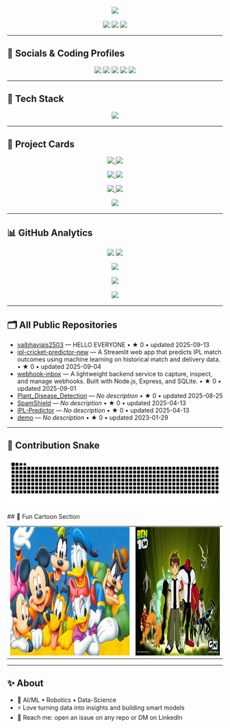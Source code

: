 <!-- Dark Themed Profile README for @vaibhavjais2503 -->
<p align="center">
  <img src="https://readme-typing-svg.demolab.com?font=Fira+Code&size=30&duration=2600&pause=900&center=true&vCenter=true&repeat=true&width=1000&lines=Hi%2C+I'm+Vaibhav+Jaiswal+%F0%9F%91%8B;AI%2FML+%26+Robotics+%7C+Frontend+Dev+%7C+CP+Enthusiast;I+build+clean+products+and+ship+fast+%F0%9F%9A%80" />
</p>

<p align="center">
  <a href="https://komarev.com/ghpvc/?username=vaibhavjais2503"><img src="https://komarev.com/ghpvc/?username=vaibhavjais2503&style=for-the-badge&color=blueviolet" /></a>
  <a href="https://github.com/vaibhavjais2503?tab=followers"><img src="https://img.shields.io/github/followers/vaibhavjais2503?style=for-the-badge&color=0b93f6" /></a>
  <a href="https://github.com/vaibhavjais2503?tab=stars"><img src="https://img.shields.io/github/stars/vaibhavjais2503?style=for-the-badge&color=ff69b4&affiliations=OWNER%2CCOLLABORATOR" /></a>
</p>

---

## 🔗 Socials & Coding Profiles
<p align="center">
  <a href="https://www.linkedin.com/in/vaibhav-jaiswal-61ab7a32a/"><img src="https://img.shields.io/badge/LinkedIn-0A66C2?logo=linkedin&logoColor=white&style=for-the-badge" /></a>
  <a href="https://www.codechef.com/users/yash_jais_0110"><img src="https://img.shields.io/badge/CodeChef-703C1E?logo=codechef&logoColor=white&style=for-the-badge" /></a>
  <a href="https://codeforces.com/profile/vaibhavjais_01"><img src="https://img.shields.io/badge/Codeforces-1F8ACB?logo=codeforces&logoColor=white&style=for-the-badge" /></a>
  <a href="https://leetcode.com/u/vaibhavjais_01/"><img src="https://img.shields.io/badge/LeetCode-000000?logo=leetcode&logoColor=white&style=for-the-badge" /></a>
  <a href="https://www.hackerrank.com/profile/vaibhavjaiswal28"><img src="https://img.shields.io/badge/HackerRank-2EC866?logo=hackerrank&logoColor=white&style=for-the-badge" /></a>
</p>

---

## 🧰 Tech Stack 
<p align="center">
  <img src="https://skillicons.dev/icons?i=py,cpp,js,ts,react,nodejs,express,next,tailwind,html,css,git,docker,linux,mongodb,mysql,postgres,redis,opencv,pytorch,tensorflow,sklearn,aws,gcp,vscode&perline=10" />
</p>

---

## 📌 Project Cards 
<!--AUTO-PIN-CARDS:START-->
<p align="center">
<a href="https://github.com/vaibhavjais2503/vaibhavjais2503">
       <img src="https://github-readme-stats.vercel.app/api/pin/?username=vaibhavjais2503&repo=vaibhavjais2503&theme=dark&hide_border=true" />
     </a>
<a href="https://github.com/vaibhavjais2503/ipl-cricket-predictor-new">
       <img src="https://github-readme-stats.vercel.app/api/pin/?username=vaibhavjais2503&repo=ipl-cricket-predictor-new&theme=dark&hide_border=true" />
     </a>
</p>
<p align="center">
<a href="https://github.com/vaibhavjais2503/webhook-inbox">
       <img src="https://github-readme-stats.vercel.app/api/pin/?username=vaibhavjais2503&repo=webhook-inbox&theme=dark&hide_border=true" />
     </a>
<a href="https://github.com/vaibhavjais2503/Plant_Disease_Detection">
       <img src="https://github-readme-stats.vercel.app/api/pin/?username=vaibhavjais2503&repo=Plant_Disease_Detection&theme=dark&hide_border=true" />
     </a>
</p>
<p align="center">
<a href="https://github.com/vaibhavjais2503/SpamShield">
       <img src="https://github-readme-stats.vercel.app/api/pin/?username=vaibhavjais2503&repo=SpamShield&theme=dark&hide_border=true" />
     </a>
<a href="https://github.com/vaibhavjais2503/IPL-Predictor">
       <img src="https://github-readme-stats.vercel.app/api/pin/?username=vaibhavjais2503&repo=IPL-Predictor&theme=dark&hide_border=true" />
     </a>
</p>
<p align="center">
<a href="https://github.com/vaibhavjais2503/demo">
       <img src="https://github-readme-stats.vercel.app/api/pin/?username=vaibhavjais2503&repo=demo&theme=dark&hide_border=true" />
     </a>
</p>
<!--AUTO-PIN-CARDS:END-->

---

## 📊 GitHub Analytics 
<p align="center">
  <img height="170" src="https://github-readme-stats.vercel.app/api?username=vaibhavjais2503&show_icons=true&include_all_commits=true&count_private=true&theme=tokyonight&hide_border=true" />
  <img height="170" src="https://streak-stats.demolab.com?user=vaibhavjais2503&theme=tokyonight&hide_border=true" />
</p>
<p align="center">
  <img height="170" src="https://github-readme-stats.vercel.app/api/top-langs/?username=vaibhavjais2503&layout=compact&langs_count=10&theme=tokyonight&hide_border=true" />
</p>
<p align="center">
  <img src="https://github-profile-trophy.vercel.app/?username=vaibhavjais2503&theme=algolia&margin-w=8&margin-h=8" />
</p>
<p align="center">
  <img src="https://github-readme-activity-graph.vercel.app/graph?username=vaibhavjais2503&theme=tokyo-night&hide_border=true" />
</p>

---

## 🗂️ All Public Repositories 
<!--AUTO-REPO-LIST:START-->
- [vaibhavjais2503](https://github.com/vaibhavjais2503/vaibhavjais2503) — HELLO EVERYONE  • ★ 0 • updated 2025-09-13
- [ipl-cricket-predictor-new](https://github.com/vaibhavjais2503/ipl-cricket-predictor-new) — A Streamlit web app that predicts IPL match outcomes using machine learning on historical match and delivery data.  • ★ 0 • updated 2025-09-04
- [webhook-inbox](https://github.com/vaibhavjais2503/webhook-inbox) — A lightweight backend service to capture, inspect, and manage webhooks. Built with Node.js, Express, and SQLite.  • ★ 0 • updated 2025-09-01
- [Plant_Disease_Detection](https://github.com/vaibhavjais2503/Plant_Disease_Detection) — _No description_  • ★ 0 • updated 2025-08-25
- [SpamShield](https://github.com/vaibhavjais2503/SpamShield) — _No description_  • ★ 0 • updated 2025-04-13
- [IPL-Predictor](https://github.com/vaibhavjais2503/IPL-Predictor) — _No description_  • ★ 0 • updated 2025-04-13
- [demo](https://github.com/vaibhavjais2503/demo) — _No description_  • ★ 0 • updated 2023-01-29
<!--AUTO-REPO-LIST:END-->

---

## 🌈 Contribution Snake 
<p align="center">
  <img alt="github-snake" src="https://raw.githubusercontent.com/vaibhavjais2503/vaibhavjais2503/output/github-snake-dark.svg" />
</p>
## 🎨 Fun Cartoon Section
<table>
  <tr>
    <td align="center">
      <img src="assets/cartoon1.jpg" height="300" alt="Cartoon1" />
    </td>
    <td align="center">
      <img src="assets/cartoon2.jpg" height="300" alt="Cartoon2" />
    </td>
  </tr>
</table>






---

## ✨ About
- 🔭 AI/ML • Robotics • Data-Science  
- ⚡ Love turning data into insights and building smart models
- 📨 Reach me: open an issue on any repo or DM on LinkedIn
